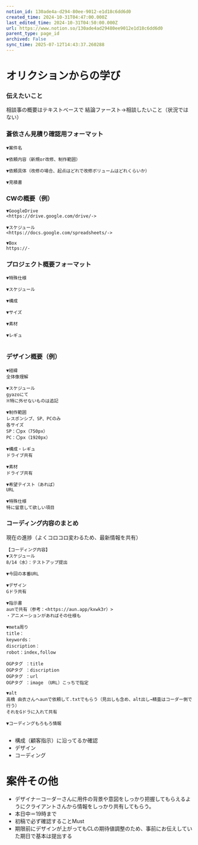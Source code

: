 ```yaml
---
notion_id: 130ade4a-d294-80ee-9012-e1d18c6dd6d0
created_time: 2024-10-31T04:47:00.000Z
last_edited_time: 2024-10-31T04:50:00.000Z
url: https://www.notion.so/130ade4ad29480ee9012e1d18c6dd6d0
parent_type: page_id
archived: False
sync_time: 2025-07-12T14:43:37.260288
---
```


# オリクションからの学び

### 伝えたいこと
相談事の概要はテキストベースで
結論ファースト→相談したいこと（状況ではない）
### 蒼依さん見積り確認用フォーマット
```plain text
▼案件名

▼依頼内容（新規or改修、制作範囲）

▼依頼具体（改修の場合、起点はどれで改修ボリュームはどれくらいか）

▼見積書

```
### CWの概要（例）
```plain text
▼GoogleDrive
<https://drive.google.com/drive/->

▼スケジュール
<https://docs.google.com/spreadsheets/->

▼Box
https://-

```
### プロジェクト概要フォーマット
```plain text
▼特殊仕様

▼スケジュール

▼構成

▼サイズ

▼素材

▼レギュ


```
### デザイン概要（例）
```plain text
▼経緯
全体像理解

▼スケジュール
gyazoにて
※特に外せないものは追記

▼制作範囲
レスポンシブ、SP、PCのみ
各サイズ
SP：〇px（750px）
PC：〇px（1920px）

▼構成・レギュ
ドライブ共有

▼素材
ドライブ共有

▼希望テイスト（あれば）
URL

▼特殊仕様
特に留意して欲しい項目

```
### コーディング内容のまとめ
現在の進捗（よくコロコロ変わるため、最新情報を共有）
```plain text
【コーディング内容】
▼スケジュール
8/14（水）：テストアップ提出

▼今回の本番URL

▼デザイン
Gドラ共有

▼指示書
aunで共有（参考：<https://aun.app/kxwk3r）>
・アニメーションがあればその仕様も

▼meta周り
title：
keywords：
discription：
robot：index,follow

OGPタグ ：title
OGPタグ ：discription
OGPタグ ：url
OGPタグ ：image　（URL）こっちで指定

▼alt
高橋 由衣さんへaunで依頼して.txtでもらう（見出しも含め、alt出し→精査はコーダー側で行う）
それをGドラに入れて共有

▼コーディングもろもろ情報


```
- 構成（顧客指示）に沿ってるか確認
- デザイン
- コーディング
# 案件その他
- デザイナーコーダーさんに用件の背景や意図をしっかり把握してもらえるようにクライアントさんから情報をしっかり共有してもらう。
- 本日中＝19時まで
- 初稿で必ず確認することMust
- 期限前にデザインが上がってもCLの期待値調整のため、事前にお伝えしていた期日で基本は提出する
